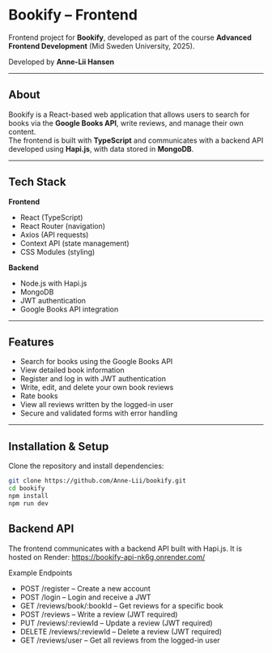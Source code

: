 # Bookify – Frontend
Frontend project for **Bookify**, developed as part of the course **Advanced Frontend Development** (Mid Sweden University, 2025).  

Developed by **Anne-Lii Hansen**  

---

## About
Bookify is a React-based web application that allows users to search for books via the **Google Books API**, write reviews, and manage their own content.  
The frontend is built with **TypeScript** and communicates with a backend API developed using **Hapi.js**, with data stored in **MongoDB**.  

---

## Tech Stack
**Frontend**
- React (TypeScript)  
- React Router (navigation)  
- Axios (API requests)  
- Context API (state management)  
- CSS Modules (styling)  

**Backend**
- Node.js with Hapi.js  
- MongoDB  
- JWT authentication  
- Google Books API integration  

---

## Features
- Search for books using the Google Books API  
- View detailed book information  
- Register and log in with JWT authentication  
- Write, edit, and delete your own book reviews  
- Rate books  
- View all reviews written by the logged-in user  
- Secure and validated forms with error handling  

---

## Installation & Setup
Clone the repository and install dependencies:  
```bash
git clone https://github.com/Anne-Lii/bookify.git
cd bookify
npm install
npm run dev
```

## Backend API

The frontend communicates with a backend API built with Hapi.js. It is hosted on Render: https://bookify-api-nk6g.onrender.com/

Example Endpoints

- POST /register – Create a new account
- POST /login – Login and receive a JWT
- GET /reviews/book/:bookId – Get reviews for a specific book
- POST /reviews – Write a review (JWT required)
- PUT /reviews/:reviewId – Update a review (JWT required)
- DELETE /reviews/:reviewId – Delete a review (JWT required)
- GET /reviews/user – Get all reviews from the logged-in user
